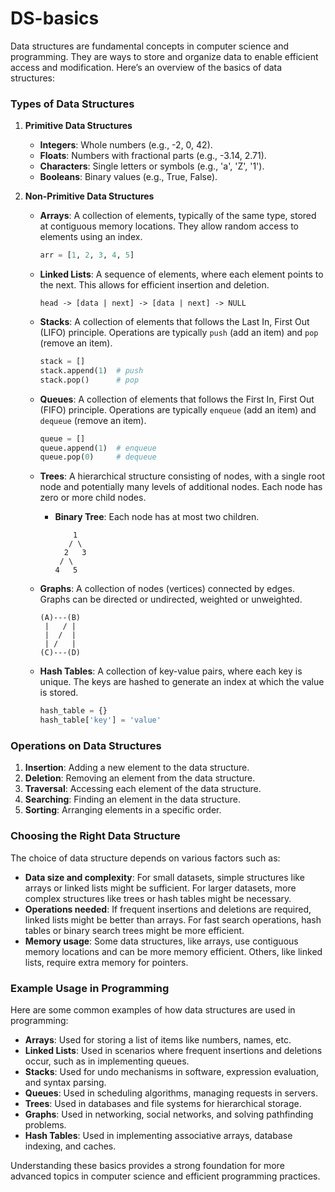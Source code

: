 # DS-basics
Data structures are fundamental concepts in computer science and programming. They are ways to store and organize data to enable efficient access and modification. Here’s an overview of the basics of data structures:

### Types of Data Structures

1. **Primitive Data Structures**
   - **Integers**: Whole numbers (e.g., -2, 0, 42).
   - **Floats**: Numbers with fractional parts (e.g., -3.14, 2.71).
   - **Characters**: Single letters or symbols (e.g., 'a', 'Z', '1').
   - **Booleans**: Binary values (e.g., True, False).

2. **Non-Primitive Data Structures**
   - **Arrays**: A collection of elements, typically of the same type, stored at contiguous memory locations. They allow random access to elements using an index.
     ```python
     arr = [1, 2, 3, 4, 5]
     ```

   - **Linked Lists**: A sequence of elements, where each element points to the next. This allows for efficient insertion and deletion.
     ```plaintext
     head -> [data | next] -> [data | next] -> NULL
     ```

   - **Stacks**: A collection of elements that follows the Last In, First Out (LIFO) principle. Operations are typically `push` (add an item) and `pop` (remove an item).
     ```python
     stack = []
     stack.append(1)  # push
     stack.pop()      # pop
     ```

   - **Queues**: A collection of elements that follows the First In, First Out (FIFO) principle. Operations are typically `enqueue` (add an item) and `dequeue` (remove an item).
     ```python
     queue = []
     queue.append(1)  # enqueue
     queue.pop(0)     # dequeue
     ```

   - **Trees**: A hierarchical structure consisting of nodes, with a single root node and potentially many levels of additional nodes. Each node has zero or more child nodes.
     - **Binary Tree**: Each node has at most two children.
       ```plaintext
           1
          / \
         2   3
        / \
       4   5
       ```

   - **Graphs**: A collection of nodes (vertices) connected by edges. Graphs can be directed or undirected, weighted or unweighted.
     ```plaintext
     (A)---(B)
      |   / |
      |  /  |
      | /   |
     (C)---(D)
     ```

   - **Hash Tables**: A collection of key-value pairs, where each key is unique. The keys are hashed to generate an index at which the value is stored.
     ```python
     hash_table = {}
     hash_table['key'] = 'value'
     ```

### Operations on Data Structures

1. **Insertion**: Adding a new element to the data structure.
2. **Deletion**: Removing an element from the data structure.
3. **Traversal**: Accessing each element of the data structure.
4. **Searching**: Finding an element in the data structure.
5. **Sorting**: Arranging elements in a specific order.

### Choosing the Right Data Structure

The choice of data structure depends on various factors such as:

- **Data size and complexity**: For small datasets, simple structures like arrays or linked lists might be sufficient. For larger datasets, more complex structures like trees or hash tables might be necessary.
- **Operations needed**: If frequent insertions and deletions are required, linked lists might be better than arrays. For fast search operations, hash tables or binary search trees might be more efficient.
- **Memory usage**: Some data structures, like arrays, use contiguous memory locations and can be more memory efficient. Others, like linked lists, require extra memory for pointers.

### Example Usage in Programming

Here are some common examples of how data structures are used in programming:

- **Arrays**: Used for storing a list of items like numbers, names, etc.
- **Linked Lists**: Used in scenarios where frequent insertions and deletions occur, such as in implementing queues.
- **Stacks**: Used for undo mechanisms in software, expression evaluation, and syntax parsing.
- **Queues**: Used in scheduling algorithms, managing requests in servers.
- **Trees**: Used in databases and file systems for hierarchical storage.
- **Graphs**: Used in networking, social networks, and solving pathfinding problems.
- **Hash Tables**: Used in implementing associative arrays, database indexing, and caches.

Understanding these basics provides a strong foundation for more advanced topics in computer science and efficient programming practices.
